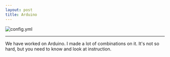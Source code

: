 ```yaml
---
layout: post
title: Arduino
---
```


![config.yml](https://www.arduino.cc/new_home/assets/illu-arduino-UNO.png)

___

We have worked on Arduino. I made a lot of combinations on it. It's not so hard, but you need to know and look at instruction.

